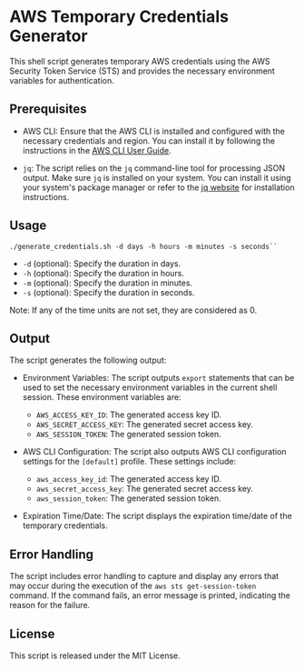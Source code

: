 # AWS Temporary Credentials Generator

This shell script generates temporary AWS credentials using the AWS Security Token Service (STS) and provides the necessary environment variables for authentication.

## Prerequisites

- AWS CLI: Ensure that the AWS CLI is installed and configured with the necessary credentials and region. You can install it by following the instructions in the [AWS CLI User Guide](https://docs.aws.amazon.com/cli/latest/userguide/cli-configure-quickstart.html).

- `jq`: The script relies on the `jq` command-line tool for processing JSON output. Make sure `jq` is installed on your system. You can install it using your system's package manager or refer to the [jq website](https://stedolan.github.io/jq/) for installation instructions.

## Usage

```shell
./generate_credentials.sh -d days -h hours -m minutes -s seconds`` 
```
-   `-d` (optional): Specify the duration in days.
-   `-h` (optional): Specify the duration in hours.
-   `-m` (optional): Specify the duration in minutes.
-   `-s` (optional): Specify the duration in seconds.

Note: If any of the time units are not set, they are considered as 0.

## Output

The script generates the following output:

-   Environment Variables: The script outputs `export` statements that can be used to set the necessary environment variables in the current shell session. These environment variables are:
    
    -   `AWS_ACCESS_KEY_ID`: The generated access key ID.
    -   `AWS_SECRET_ACCESS_KEY`: The generated secret access key.
    -   `AWS_SESSION_TOKEN`: The generated session token.
-   AWS CLI Configuration: The script also outputs AWS CLI configuration settings for the `[default]` profile. These settings include:
    
    -   `aws_access_key_id`: The generated access key ID.
    -   `aws_secret_access_key`: The generated secret access key.
    -   `aws_session_token`: The generated session token.
-   Expiration Time/Date: The script displays the expiration time/date of the temporary credentials.
    

## Error Handling

The script includes error handling to capture and display any errors that may occur during the execution of the `aws sts get-session-token` command. If the command fails, an error message is printed, indicating the reason for the failure.

## License

This script is released under the MIT License.
